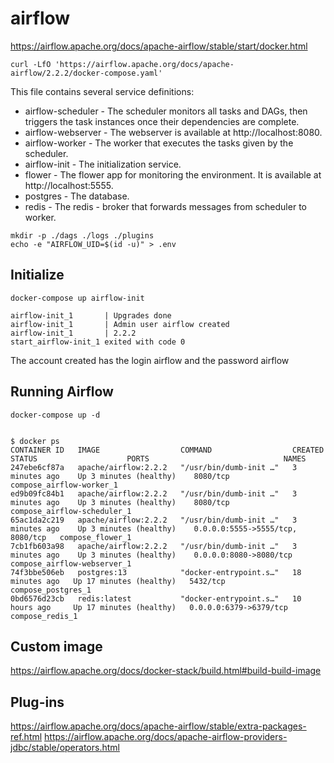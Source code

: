 # airflow
https://airflow.apache.org/docs/apache-airflow/stable/start/docker.html

```shell
curl -LfO 'https://airflow.apache.org/docs/apache-airflow/2.2.2/docker-compose.yaml'
```

This file contains several service definitions:

- airflow-scheduler - The scheduler monitors all tasks and DAGs, then triggers the task instances once their dependencies are complete.
- airflow-webserver - The webserver is available at http://localhost:8080.
- airflow-worker - The worker that executes the tasks given by the scheduler.
- airflow-init - The initialization service.
- flower - The flower app for monitoring the environment. It is available at http://localhost:5555.
- postgres - The database.
- redis - The redis - broker that forwards messages from scheduler to worker.


```shell
mkdir -p ./dags ./logs ./plugins
echo -e "AIRFLOW_UID=$(id -u)" > .env
```

## Initialize
```shell
docker-compose up airflow-init
```

```
airflow-init_1       | Upgrades done
airflow-init_1       | Admin user airflow created
airflow-init_1       | 2.2.2
start_airflow-init_1 exited with code 0
```

The account created has the login airflow and the password airflow

## Running Airflow
```shell
docker-compose up -d


$ docker ps
CONTAINER ID   IMAGE                  COMMAND                  CREATED          STATUS                    PORTS                              NAMES
247ebe6cf87a   apache/airflow:2.2.2   "/usr/bin/dumb-init …"   3 minutes ago    Up 3 minutes (healthy)    8080/tcp                           compose_airflow-worker_1
ed9b09fc84b1   apache/airflow:2.2.2   "/usr/bin/dumb-init …"   3 minutes ago    Up 3 minutes (healthy)    8080/tcp                           compose_airflow-scheduler_1
65ac1da2c219   apache/airflow:2.2.2   "/usr/bin/dumb-init …"   3 minutes ago    Up 3 minutes (healthy)    0.0.0.0:5555->5555/tcp, 8080/tcp   compose_flower_1
7cb1fb603a98   apache/airflow:2.2.2   "/usr/bin/dumb-init …"   3 minutes ago    Up 3 minutes (healthy)    0.0.0.0:8080->8080/tcp             compose_airflow-webserver_1
74f3bbe506eb   postgres:13            "docker-entrypoint.s…"   18 minutes ago   Up 17 minutes (healthy)   5432/tcp                           compose_postgres_1
0bd6576d23cb   redis:latest           "docker-entrypoint.s…"   10 hours ago     Up 17 minutes (healthy)   0.0.0.0:6379->6379/tcp             compose_redis_1
```


## Custom image
https://airflow.apache.org/docs/docker-stack/build.html#build-build-image


## Plug-ins
https://airflow.apache.org/docs/apache-airflow/stable/extra-packages-ref.html
https://airflow.apache.org/docs/apache-airflow-providers-jdbc/stable/operators.html
